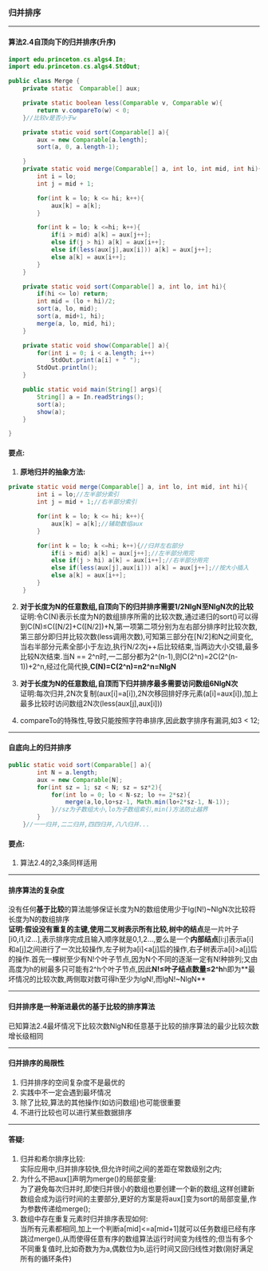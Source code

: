 ### 归并排序

---

#### 算法2.4自顶向下的归并排序(升序)

```Java
import edu.princeton.cs.algs4.In;
import edu.princeton.cs.algs4.StdOut;

public class Merge {
    private static  Comparable[] aux;

    private static boolean less(Comparable v, Comparable w){
        return v.compareTo(w) < 0;
    }//比较v是否小于w

    private static void sort(Comparable[] a){
        aux = new Comparable[a.length];
        sort(a, 0, a.length-1);

    }
    private static void merge(Comparable[] a, int lo, int mid, int hi){
        int i = lo;
        int j = mid + 1;

        for(int k = lo; k <= hi; k++){
            aux[k] = a[k];
        }

        for(int k = lo; k <=hi; k++){
            if(i > mid) a[k] = aux[j++];
            else if(j > hi) a[k] = aux[i++];
            else if(less(aux[j],aux[i])) a[k] = aux[j++];
            else a[k] = aux[i++];
        }
    }

    private static void sort(Comparable[] a, int lo, int hi){
        if(hi <= lo) return;
        int mid = (lo + hi)/2;
        sort(a, lo, mid);
        sort(a, mid+1, hi);
        merge(a, lo, mid, hi);
    }

    private static void show(Comparable[] a){
        for(int i = 0; i < a.length; i++)
            StdOut.print(a[i] + " ");
        StdOut.println();
    }

    public static void main(String[] args){
        String[] a = In.readStrings();
        sort(a);
        show(a);
    }

}
```

#### 要点:
1. **原地归并的抽象方法:**

```Java
private static void merge(Comparable[] a, int lo, int mid, int hi){
        int i = lo;//左半部分索引
        int j = mid + 1;//右半部分索引

        for(int k = lo; k <= hi; k++){
            aux[k] = a[k];//辅助数组aux
        }

        for(int k = lo; k <=hi; k++){//归并左右部分
            if(i > mid) a[k] = aux[j++];//左半部分用完
            else if(j > hi) a[k] = aux[i++];//右半部分用完
            else if(less(aux[j],aux[i])) a[k] = aux[j++];//按大小插入
            else a[k] = aux[i++];
        }
    }
```

2. **对于长度为N的任意数组,自顶向下的归并排序需要1/2NlgN至NlgN次的比较**</br>证明:令C(N)表示长度为N的数组排序所需的比较次数,通过递归的sort()可以得到C(N)≤C([N/2]+C([N/2])+N,第一项第二项分别为左右部分排序时比较次数,第三部分即归并比较次数(less调用次数),可知第三部分在[N/2]和N之间变化,当右半部分元素全部小于左边,执行N/2次j++后比较结束,当两边大小交错,最多比较N次结束.当N == 2^n时,一二部分都为2^(n-1),则C(2^n)=2C(2^(n-1))+2^n,经过化简代换,**C(N)=C(2^n)=n2^n=NlgN**

3. **对于长度为N的任意数组,自顶而下归并排序最多需要访问数组6NlgN次**</br>证明:每次归并,2N次复制(aux[i]=a[i]),2N次移回排好序元素(a[i]=aux[i]),加上最多比较时访问数组2N次(less(aux[j],aux[i]))

4. compareTo的特殊性,导致只能按照字符串排序,因此数字排序有漏洞,如3 < 12;
---

#### 自底向上的归并排序
```Java
public static void sort(Comparable[] a){
        int N = a.length;
        aux = new Comparable[N];
        for(int sz = 1; sz < N; sz = sz*2){
            for(int lo = 0; lo < N-sz; lo += 2*sz){
                merge(a,lo,lo+sz-1, Math.min(lo+2*sz-1, N-1));
            }//sz为子数组大小,lo为子数组索引,min()方法防止越界
        }
    }//一一归并,二二归并,四四归并,八八归并...
```

#### 要点:
1. 算法2.4的2,3条同样适用

---

#### 排序算法的复杂度

没有任何**基于比较**的算法能够保证长度为N的数组使用少于lg(N!)~NlgN次比较将长度为N的数组排序</br>
**证明:**假设没有重复的主键,使用二叉树表示所有比较,树中的**结点**是一片叶子[i0,i1,i2...],表示排序完成且输入顺序就是0,1,2...,要么是一个**内部结点**[i:j]表示a[i]和a[j]之间进行了一次比较操作,左子树为a[i]<a[j]后的操作,右子树表示a[i]>a[j]后的操作.首先一棵树至少有N!个叶子节点,因为N个不同的逐渐一定有N!种排列;又由高度为h的树最多只可能有2^h个叶子节点,因此**N!≤叶子结点数量≤2^h**h即为**最坏情况的比较次数,两侧取对数可得h至少为lgN!,而lgN!~NlgN**

---

#### 归并排序是一种渐进最优的基于比较的排序算法

已知算法2.4最坏情况下比较次数NlgN和任意基于比较的排序算法的最少比较次数增长级相同

---

#### 归并排序的局限性

1. 归并排序的空间复杂度不是最优的
2. 实践中不一定会遇到最坏情况
3. 除了比较,算法的其他操作(如访问数组)也可能很重要
4. 不进行比较也可以进行某些数据排序

---

#### 答疑:
1. 归并和希尔排序比较:</br>
实际应用中,归并排序较快,但允许时间之间的差距在常数级别之内;
2. 为什么不把aux[]声明为merge()的局部变量:</br>
为了避免每次归并时,即使归并很小的数组也要创建一个新的数组,这样创建新数组会成为运行时间的主要部分,更好的方案是将aux[]变为sort的局部变量,作为参数传递给merge();
3. 数组中存在重复元素时归并排序表现如何:</br>
当所有元素都相同,加上一个判断a[mid]<=a[mid+1]就可以任务数组已经有序跳过merge(),从而使得任意有序的数组算法运行时间变为线性的;但当有多个不同重复值时,比如奇数为为a,偶数位为b,运行时间又回归线性对数(刚好满足所有的循环条件)

